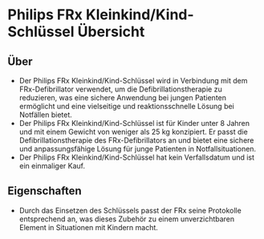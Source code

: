 # Philips FRx Kleinkind/Kind-Schlüssel Übersicht

## Über

- Der Philips FRx Kleinkind/Kind-Schlüssel wird in Verbindung mit dem FRx-Defibrillator verwendet, um die Defibrillationstherapie zu reduzieren, was eine sichere Anwendung bei jungen Patienten ermöglicht und eine vielseitige und reaktionsschnelle Lösung bei Notfällen bietet.
- Der Philips FRx Kleinkind/Kind-Schlüssel ist für Kinder unter 8 Jahren und mit einem Gewicht von weniger als 25 kg konzipiert. Er passt die Defibrillationstherapie des FRx-Defibrillators an und bietet eine sichere und anpassungsfähige Lösung für junge Patienten in Notfallsituationen.
- Der Philips FRx Kleinkind/Kind-Schlüssel hat kein Verfallsdatum und ist ein einmaliger Kauf.

## Eigenschaften

- Durch das Einsetzen des Schlüssels passt der FRx seine Protokolle entsprechend an, was dieses Zubehör zu einem unverzichtbaren Element in Situationen mit Kindern macht.
